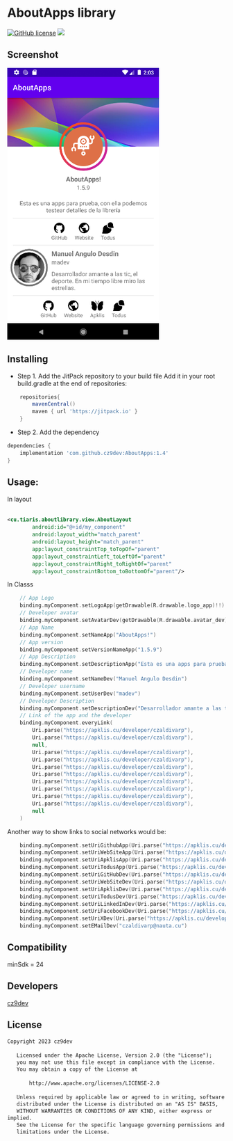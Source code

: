 # AboutApps library
[![GitHub license](https://img.shields.io/badge/license-Apache%20License%202.0-blue.svg?style=flat)](https://www.apache.org/licenses/LICENSE-2.0)
[![](https://jitpack.io/v/cz9dev/AboutApps.svg)](https://jitpack.io/#cz9dev/AboutApps)

## Screenshot
![Screenshot](images/screenshot.png "Screenshot")
## Installing

* Step 1. Add the JitPack repository to your build file
Add it in your root build.gradle at the end of repositories:
```groovy
    repositories{
        mavenCentral()
        maven { url 'https://jitpack.io' }
    }
```
* Step 2. Add the dependency
```groovy
dependencies {
    implementation 'com.github.cz9dev:AboutApps:1.4'
}
```

## Usage:
In layout
```xml

<cu.tiaris.aboutlibrary.view.AboutLayout
        android:id="@+id/my_component"
        android:layout_width="match_parent"
        android:layout_height="match_parent"
        app:layout_constraintTop_toTopOf="parent"
        app:layout_constraintLeft_toLeftOf="parent"
        app:layout_constraintRight_toRightOf="parent"
        app:layout_constraintBottom_toBottomOf="parent"/>

```

In Classs
```kotlin
    // App Logo
    binding.myComponent.setLogoApp(getDrawable(R.drawable.logo_app)!!)
    // Developer avatar
    binding.myComponent.setAvatarDev(getDrawable(R.drawable.avatar_dev)!!)
    // App Name
    binding.myComponent.setNameApp("AboutApps!")
    // App version
    binding.myComponent.setVersionNameApp("1.5.9")
    // App Description
    binding.myComponent.setDescriptionApp("Esta es una apps para prueba, con ella podemos testear detalles de la librería")
    // Developer name
    binding.myComponent.setNameDev("Manuel Angulo Desdin")
    // Developer username
    binding.myComponent.setUserDev("madev")
    // Developer Description
    binding.myComponent.setDescriptionDev("Desarrollador amante a las tic, el deporte. En mi tiempo libre miro las estrellas.")
    // Link of the app and the developer
    binding.myComponent.everyLink(
        Uri.parse("https://apklis.cu/developer/czaldivarp"),
        Uri.parse("https://apklis.cu/developer/czaldivarp"),
        null,
        Uri.parse("https://apklis.cu/developer/czaldivarp"),
        Uri.parse("https://apklis.cu/developer/czaldivarp"),
        Uri.parse("https://apklis.cu/developer/czaldivarp"),
        Uri.parse("https://apklis.cu/developer/czaldivarp"),
        Uri.parse("https://apklis.cu/developer/czaldivarp"),
        Uri.parse("https://apklis.cu/developer/czaldivarp"),
        Uri.parse("https://apklis.cu/developer/czaldivarp"),
        Uri.parse("https://apklis.cu/developer/czaldivarp"),
        null
    )
```

Another way to show links to social networks would be:

```kotlin
    binding.myComponent.setUriGithubApp(Uri.parse("https://apklis.cu/developer/czaldivarp"))
    binding.myComponent.setUriWebSiteApp(Uri.parse("https://apklis.cu/developer/czaldivarp"))
    binding.myComponent.setUriApklisApp(Uri.parse("https://apklis.cu/developer/czaldivarp"))
    binding.myComponent.setUriTodusApp(Uri.parse("https://apklis.cu/developer/czaldivarp"))
    binding.myComponent.setUriGitHubDev(Uri.parse("https://apklis.cu/developer/czaldivarp"))
    binding.myComponent.setUriWebSiteDev(Uri.parse("https://apklis.cu/developer/czaldivarp"))
    binding.myComponent.setUriApklisDev(Uri.parse("https://apklis.cu/developer/czaldivarp"))
    binding.myComponent.setUriTodusDev(Uri.parse("https://apklis.cu/developer/czaldivarp"))
    binding.myComponent.setUriLinkedInDev(Uri.parse("https://apklis.cu/developer/czaldivarp"))
    binding.myComponent.setUriFacebookDev(Uri.parse("https://apklis.cu/developer/czaldivarp"))
    binding.myComponent.setUriXDev(Uri.parse("https://apklis.cu/developer/czaldivarp"))
    binding.myComponent.setEMailDev("czaldivarp@nauta.cu")
```
## Compatibility
minSdk = 24

## Developers
[cz9dev](https://github.com/cz9dev "cz9dev")

## License
```
Copyright 2023 cz9dev

   Licensed under the Apache License, Version 2.0 (the "License");
   you may not use this file except in compliance with the License.
   You may obtain a copy of the License at

       http://www.apache.org/licenses/LICENSE-2.0

   Unless required by applicable law or agreed to in writing, software
   distributed under the License is distributed on an "AS IS" BASIS,
   WITHOUT WARRANTIES OR CONDITIONS OF ANY KIND, either express or implied.
   See the License for the specific language governing permissions and
   limitations under the License.
   
```